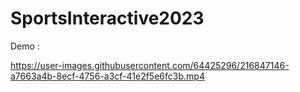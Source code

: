 # SportsInteractive2023
Demo : 


https://user-images.githubusercontent.com/64425296/216847146-a7663a4b-8ecf-4756-a3cf-41e2f5e6fc3b.mp4

